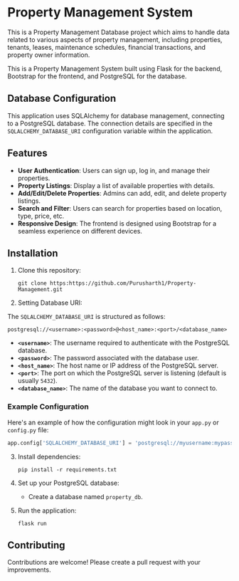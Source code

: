 # Property Management System
This is a Property Management Database project which aims to handle data related to various aspects of property management, including properties, tenants, leases, maintenance schedules, financial transactions, and property owner information.

This is a Property Management System built using Flask for the backend, Bootstrap for the frontend, and PostgreSQL for the database.

## Database Configuration

This application uses SQLAlchemy for database management, connecting to a PostgreSQL database. The connection details are specified in the `SQLALCHEMY_DATABASE_URI` configuration variable within the application.

## Features

- **User Authentication**: Users can sign up, log in, and manage their properties.
- **Property Listings**: Display a list of available properties with details.
- **Add/Edit/Delete Properties**: Admins can add, edit, and delete property listings.
- **Search and Filter**: Users can search for properties based on location, type, price, etc.
- **Responsive Design**: The frontend is designed using Bootstrap for a seamless experience on different devices.

## Installation

1. Clone this repository:
   ```
   git clone https:https://github.com/Purusharth1/Property-Management.git
   ```

2. Setting Database URI:

The `SQLALCHEMY_DATABASE_URI` is structured as follows:

```
postgresql://<username>:<password>@<host_name>:<port>/<database_name>
```

- **`<username>`**: The username required to authenticate with the PostgreSQL database.
- **`<password>`**: The password associated with the database user.
- **`<host_name>`**: The host name or IP address of the PostgreSQL server.
- **`<port>`**: The port on which the PostgreSQL server is listening (default is usually `5432`).
- **`<database_name>`**: The name of the database you want to connect to.

### Example Configuration

Here's an example of how the configuration might look in your `app.py` or `config.py` file:

```python
app.config['SQLALCHEMY_DATABASE_URI'] = 'postgresql://myusername:mypassword@localhost:5432/mydatabase'
```


3. Install dependencies:
   ```
   pip install -r requirements.txt
   ```

4. Set up your PostgreSQL database:
   - Create a database named `property_db`.

5. Run the application:
   ```
   flask run
   ```

## Contributing

Contributions are welcome! Please create a pull request with your improvements.


